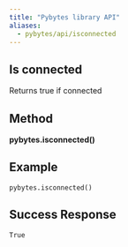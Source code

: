 ```yaml
---
title: "Pybytes library API"
aliases:
  - pybytes/api/isconnected
---
```


**Is connected**
----
  Returns true if connected


**Method**
----
**pybytes.isconnected()**

**Example**
----
`pybytes.isconnected()`

## Success Response
`True`

